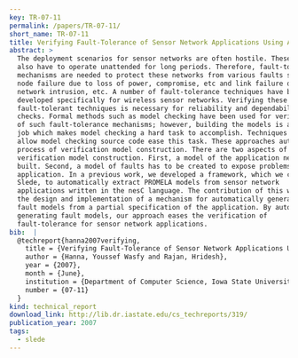 ```yaml
---
key: TR-07-11
permalink: /papers/TR-07-11/
short_name: TR-07-11
title: Verifying Fault-Tolerance of Sensor Network Applications Using Auto-generated Fault Injection Mechanisms
abstract: >
  The deployment scenarios for sensor networks are often hostile. These networks
  also have to operate unattended for long periods. Therefore, fault-tolerance
  mechanisms are needed to protect these networks from various faults such as
  node failure due to loss of power, compromise, etc and link failure due to
  network intrusion, etc. A number of fault-tolerance techniques have been
  developed specifically for wireless sensor networks. Verifying these
  fault-tolerant techniques is necessary for reliability and dependability
  checks. Formal methods such as model checking have been used for verification
  of such fault-tolerance mechanisms; however, building the models is a tedious
  job which makes model checking a hard task to accomplish. Techniques that
  allow model checking source code ease this task. These approaches automate the
  process of verification model construction. There are two aspects of automated
  verification model construction. First, a model of the application needs to be
  built. Second, a model of faults has to be created to expose problems with the
  application. In a previous work, we developed a framework, which we called
  Slede, to automatically extract PROMELA models from sensor network
  applications written in the nesC language. The contribution of this work is
  the design and implementation of a mechanism for automatically generating
  fault models from a partial specification of the application. By automatically
  generating fault models, our approach eases the verification of
  fault-tolerance for sensor network applications.
bib:  |
  @techreport{hanna2007verifying,
    title = {Verifying Fault-Tolerance of Sensor Network Applications Using Auto-generated Fault Injection Mechanisms},
    author = {Hanna, Youssef Wasfy and Rajan, Hridesh},
    year = {2007},
    month = {June},
    institution = {Department of Computer Science, Iowa State University},
    number = {07-11}
  }
kind: technical_report
download_link: http://lib.dr.iastate.edu/cs_techreports/319/
publication_year: 2007
tags:
  - slede
---
```

